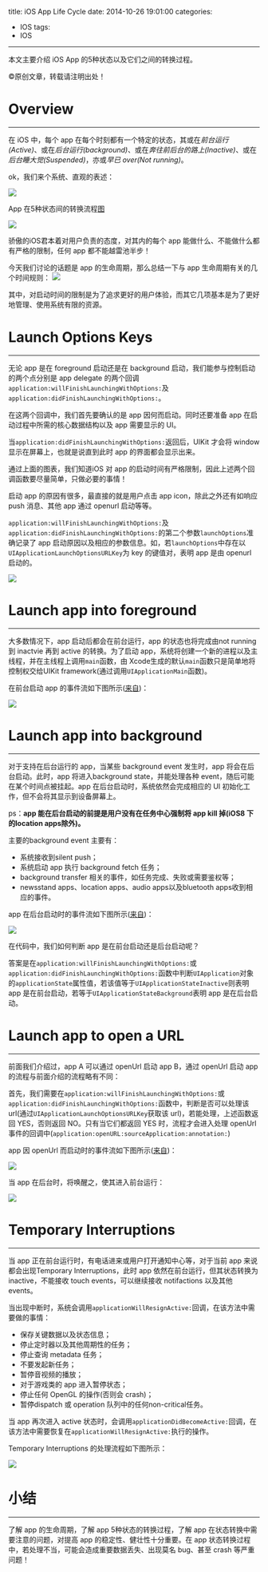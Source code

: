 title: iOS App Life Cycle
date: 2014-10-26 19:01:00
categories:
- IOS
tags:
- IOS
---
本文主要介绍 iOS App 的5种状态以及它们之间的转换过程。
<!--more-->
©原创文章，转载请注明出处！

# Overview
_______________

在 iOS 中，每个 app 在每个时刻都有一个特定的状态，其或在*前台运行(Active)*、或在*后台运行(background)*、或在*奔往前后台的路上(Inactive)*、或在*后台睡大觉(Suspended)*，亦或*早已 over(Not running)*。

ok，我们来个系统、直观的表述：

![](/img/APPStatus.png)

App 在5种状态间的转换流程[图](https://developer.apple.com/library/ios/documentation/iPhone/Conceptual/iPhoneOSProgrammingGuide/Introduction/Introduction.html)

![](/img/StatechangesiOSapp.png)


骄傲的iOS君本着对用户负责的态度，对其内的每个 app 能做什么、不能做什么都有严格的限制，任何 app 都不能越雷池半步！

今天我们讨论的话题是 app 的生命周期，那么总结一下与 app 生命周期有关的几个时间规则：
![](/img/apptimelimit.png)

其中，对启动时间的限制是为了追求更好的用户体验，而其它几项基本是为了更好地管理、使用系统有限的资源。

# Launch​ Options Keys
_______________

无论 app 是在 foreground 启动还是在 background 启动，我们能参与控制启动的两个点分别是 app delegate 的两个回调`application:willFinishLaunchingWithOptions:`及`application:didFinishLaunchingWithOptions:`。

在这两个回调中，我们首先要确认的是 app 因何而启动。同时还要准备 app 在启动过程中所需的核心数据结构以及 app 需要显示的 UI。

当`application:didFinishLaunchingWithOptions:`返回后，UIKit 才会将 window 显示在屏幕上，也就是说直到此时 app 的界面都会显示出来。

通过上面的图表，我们知道iOS 对 app 的启动时间有严格限制，因此上述两个回调函数要尽量简单，只做必要的事情！

启动 app 的原因有很多，最直接的就是用户点击 app icon，除此之外还有如响应 push 消息、其他 app 通过 openurl 启动等等。

`application:willFinishLaunchingWithOptions:`及`application:didFinishLaunchingWithOptions:`的第二个参数`launchOptions`准确记录了 app 启动原因以及相应的参数信息。如，若`launchOptions`中存在以`UIApplicationLaunchOptionsURLKey`为 key 的键值对，表明 app 是由 openurl 启动的。

![](/img/LaunchOptions.png)



# Launch app into foreground
_______________

大多数情况下，app 启动后都会在前台运行，app 的状态也将完成由not running到 inactvie 再到 active 的转换。为了启动 app，系统将创建一个新的进程以及主线程，并在主线程上调用`main`函数，由 Xcode生成的默认`main`函数只是简单地将控制权交给UIKit framework(通过调用`UIApplicationMain`函数)。

在前台启动 app 的事件流如下图所示([来自](https://developer.apple.com/library/ios/documentation/iPhone/Conceptual/iPhoneOSProgrammingGuide/StrategiesforHandlingAppStateTransitions/StrategiesforHandlingAppStateTransitions.html))：

![](/img/Launchinganappintotheforeground.png)



# Launch app into background
_______________

对于支持在后台运行的 app，当某些 background event 发生时，app 将会在后台启动。此时，app 将进入background state，并能处理各种 event，随后可能在某个时间点被挂起。app 在后台启动时，系统依然会完成相应的 UI 初始化工作，但不会将其显示到设备屏幕上。

ps：**app 能在后台启动的前提是用户没有在任务中心强制将 app kill 掉(iOS8 下的location apps除外)。**

主要的background event 主要有：

+ 系统接收到silent push；
+ 系统启动 app 执行 background fetch 任务；
+ background transfer 相关的事件，如任务完成、失败或需要鉴权等；
+ newsstand apps、location apps、audio apps以及bluetooth apps收到相应的事件。

app 在后台启动时的事件流如下图所示([来自](https://developer.apple.com/library/ios/documentation/iPhone/Conceptual/iPhoneOSProgrammingGuide/StrategiesforHandlingAppStateTransitions/StrategiesforHandlingAppStateTransitions.html))：

![](/img/Launchinganappintothebackground.png)

在代码中，我们如何判断 app 是在前台启动还是后台启动呢？

答案是在`application:willFinishLaunchingWithOptions:`或`application:didFinishLaunchingWithOptions:`函数中判断`UIApplication`对象的`applicationState`属性值，若该值等于`UIApplicationStateInactive`则表明app 是在前台启动，若等于`UIApplicationStateBackground`表明 app 是在后台启动。

# Launch app to open a URL
_______________

前面我们介绍过，app A 可以通过 openUrl 启动 app B，通过 openUrl 启动 app 的流程与前面介绍的流程略有不同：

首先，我们需要在`application:willFinishLaunchingWithOptions:`或`application:didFinishLaunchingWithOptions:`函数中，判断是否可以处理该 url(通过`UIApplicationLaunchOptionsURLKey`获取该 url)，若能处理，上述函数返回 YES，否则返回 NO。只有当它们都返回 YES 时，流程才会进入处理 openUrl 事件的回调中(`application:openURL:sourceApplication:annotation:`)

app 因 openUrl 而启动时的事件流如下图所示([来自](https://developer.apple.com/library/ios/documentation/iPhone/Conceptual/iPhoneOSProgrammingGuide/StrategiesforHandlingAppStateTransitions/StrategiesforHandlingAppStateTransitions.html))：

![](/img/LaunchinganapptoopenaURL.png)

当 app 在后台时，将唤醒之，使其进入前台运行：

![](/img/WakingabackgroundapptoopenaURL.png)

# Temporary Interruptions
_______________

当 app 正在前台运行时，有电话进来或用户打开通知中心等，对于当前 app 来说都会出现Temporary Interruptions，此时 app 依然在前台运行，但其状态转换为 inactive，不能接收 touch events，可以继续接收 notifactions 以及其他 events。

当出现中断时，系统会调用`applicationWillResignActive:`回调，在该方法中需要做的事情：
+ 保存关键数据以及状态信息；
+ 停止定时器以及其他周期性的任务；
+ 停止查询 metadata 任务；
+ 不要发起新任务；
+ 暂停音视频的播放；
+ 对于游戏类的 app 进入暂停状态；
+ 停止任何 OpenGL 的操作(否则会 crash)；
+ 暂停dispatch 或 operation 队列中的任何non-critical任务。

当 app 再次进入 active 状态时，会调用`applicationDidBecomeActive:`回调，在该方法中需要恢复在`applicationWillResignActive:`执行的操作。

Temporary Interruptions 的处理流程如下图所示：

![](/img/Handlingalertbasedinterruptions.png)

# 小结
_______________

了解 app 的生命周期，了解 app 5种状态的转换过程，了解 app 在状态转换中需要注意的问题，对提高 app 的稳定性、健壮性十分重要。在 app 状态转换过程中，若处理不当，可能会造成重要数据丢失、出现莫名 bug、甚至 crash 等严重问题！
